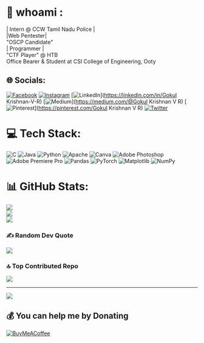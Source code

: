 # 💫 whoami :
| Intern @ CCW Tamil Nadu Police | <br>|Web Pentester| <br>"OSCP Candidate" <br>| Programmer | <br>"CTF Player" @ HTB <br>Office Bearer & Student at CSI College of Engineering, Ooty


## 🌐 Socials:
[![Facebook](https://img.shields.io/badge/Facebook-%231877F2.svg?logo=Facebook&logoColor=white)](https://facebook.com/krish) [![Instagram](https://img.shields.io/badge/Instagram-%23E4405F.svg?logo=Instagram&logoColor=white)](https://instagram.com/@__.k.r.i.s.h) [![LinkedIn](https://img.shields.io/badge/LinkedIn-%230077B5.svg?logo=linkedin&logoColor=white)](https://linkedin.com/in/Gokul Krishnan-V-R) [![Medium](https://img.shields.io/badge/Medium-12100E?logo=medium&logoColor=white)](https://medium.com/@Gokul Krishnan V R) [![Pinterest](https://img.shields.io/badge/Pinterest-%23E60023.svg?logo=Pinterest&logoColor=white)](https://pinterest.com/Gokul Krishnan V R) [![Twitter](https://img.shields.io/badge/Twitter-%231DA1F2.svg?logo=Twitter&logoColor=white)](https://twitter.com/@__k_r_i_S_h) 

# 💻 Tech Stack:
![C](https://img.shields.io/badge/c-%2300599C.svg?style=plastic&logo=c&logoColor=white) ![Java](https://img.shields.io/badge/java-%23ED8B00.svg?style=plastic&logo=openjdk&logoColor=white) ![Python](https://img.shields.io/badge/python-3670A0?style=plastic&logo=python&logoColor=ffdd54) ![Apache](https://img.shields.io/badge/apache-%23D42029.svg?style=plastic&logo=apache&logoColor=white) ![Canva](https://img.shields.io/badge/Canva-%2300C4CC.svg?style=plastic&logo=Canva&logoColor=white) ![Adobe Photoshop](https://img.shields.io/badge/adobe%20photoshop-%2331A8FF.svg?style=plastic&logo=adobe%20photoshop&logoColor=white) ![Adobe Premiere Pro](https://img.shields.io/badge/Adobe%20Premiere%20Pro-9999FF.svg?style=plastic&logo=Adobe%20Premiere%20Pro&logoColor=white) ![Pandas](https://img.shields.io/badge/pandas-%23150458.svg?style=plastic&logo=pandas&logoColor=white) ![PyTorch](https://img.shields.io/badge/PyTorch-%23EE4C2C.svg?style=plastic&logo=PyTorch&logoColor=white) ![Matplotlib](https://img.shields.io/badge/Matplotlib-%23ffffff.svg?style=plastic&logo=Matplotlib&logoColor=black) ![NumPy](https://img.shields.io/badge/numpy-%23013243.svg?style=plastic&logo=numpy&logoColor=white)
# 📊 GitHub Stats:
![](https://github-readme-stats.vercel.app/api?username=Gokul-Krishnan-V-R&theme=dark&hide_border=false&include_all_commits=false&count_private=false)<br/>
![](https://github-readme-streak-stats.herokuapp.com/?user=Gokul-Krishnan-V-R&theme=dark&hide_border=false)<br/>
![](https://github-readme-stats.vercel.app/api/top-langs/?username=Gokul-Krishnan-V-R&theme=dark&hide_border=false&include_all_commits=false&count_private=false&layout=compact)

### ✍️ Random Dev Quote
![](https://quotes-github-readme.vercel.app/api?type=horizontal&theme=radical)

### 🔝 Top Contributed Repo
![](https://github-contributor-stats.vercel.app/api?username=Gokul-Krishnan-V-R&limit=5&theme=dark&combine_all_yearly_contributions=true)

---
[![](https://visitcount.itsvg.in/api?id=Gokul-Krishnan-V-R&icon=7&color=10)](https://visitcount.itsvg.in)

  ## 💰 You can help me by Donating
  [![BuyMeACoffee](https://img.shields.io/badge/Buy%20Me%20a%20Coffee-ffdd00?style=for-the-badge&logo=buy-me-a-coffee&logoColor=black)](https://buymeacoffee.com/https://www.buymeacoffee.com/gokul.krishnan.v.r) 

  
